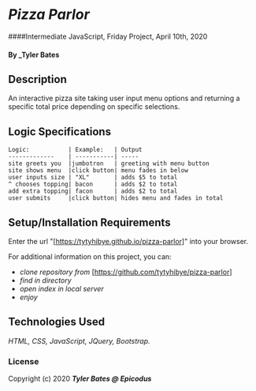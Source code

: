 ﻿# _Pizza Parlor_

####Intermediate JavaScript,  Friday Project, April 10th, 2020

#### By _Tyler Bates

## Description

An interactive pizza site taking user input menu options and returning a specific total price depending on specific selections.

## Logic Specifications
```
Logic:           | Example:   | Output
-------------    | -----------| ----- 
site greets you  |jumbotron   | greeting with menu button
site shows menu  |click button| menu fades in below
user inputs size | "XL"       | adds $5 to total
^ chooses topping| bacon      | adds $2 to total
add extra topping| facon      | adds $2 to total
user submits     |click button| hides menu and fades in total 
```

## Setup/Installation Requirements

Enter the url "[https://tytyhibye.github.io/pizza-parlor]" into your browser.

For additional information on this project, you can:
* _clone repository from_ [https://github.com/tytyhibye/pizza-parlor]
* _find in directory_
* _open index in local server_
* _enjoy_


## Technologies Used

_HTML, CSS, JavaScript, JQuery, Bootstrap._

### License


Copyright (c) 2020 **_Tyler Bates @ Epicodus_**
```

